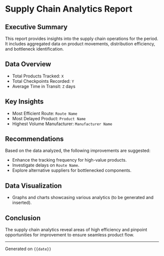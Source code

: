 # Supply Chain Analytics Report

## Executive Summary
This report provides insights into the supply chain operations for the period. It includes aggregated data on product movements, distribution efficiency, and bottleneck identification.

## Data Overview
- Total Products Tracked: `X`
- Total Checkpoints Recorded: `Y`
- Average Time in Transit: `Z` days

## Key Insights
- Most Efficient Route: `Route Name`
- Most Delayed Product: `Product Name`
- Highest Volume Manufacturer: `Manufacturer Name`

## Recommendations
Based on the data analyzed, the following improvements are suggested:
- Enhance the tracking frequency for high-value products.
- Investigate delays on `Route Name`.
- Explore alternative suppliers for bottlenecked components.

## Data Visualization
- Graphs and charts showcasing various analytics (to be generated and inserted).

## Conclusion
The supply chain analytics reveal areas of high efficiency and pinpoint opportunities for improvement to ensure seamless product flow.

---

Generated on `{{date}}`
